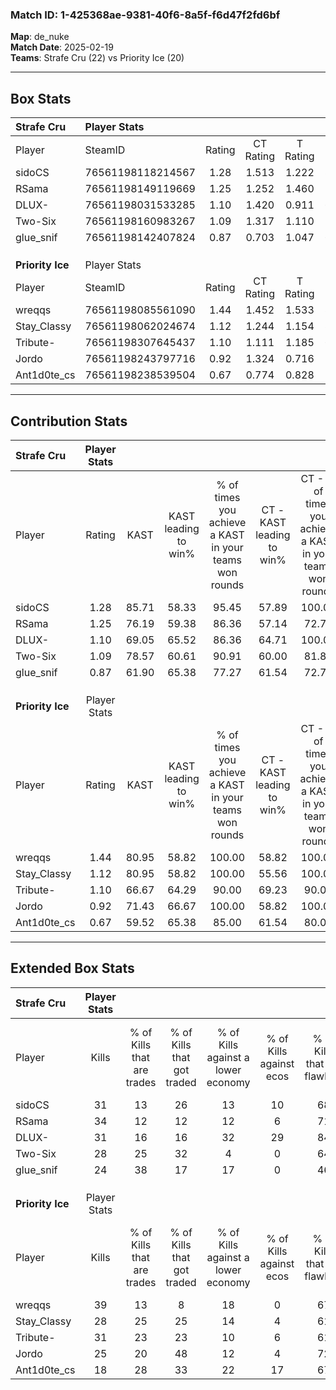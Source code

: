 ### Match ID: 1-425368ae-9381-40f6-8a5f-f6d47f2fd6bf  
**Map**: de_nuke  
**Match Date**: 2025-02-19  
**Teams**: Strafe Cru (22) vs Priority Ice (20)  

---  

## Box Stats  

| **Strafe Cru**   | Player Stats      |        |           |          |       |      |       |         |        |      |     |
| :- | :- | :-: | :-: | :-: | :-: | :-: | :-: | :-: | :-: | :-: | :-: |
| Player           | SteamID           | Rating | CT Rating | T Rating | KAST  | ADR  | Kills | Assists | Deaths | K/D  | HS% |
| sidoCS           | 76561198118214567 |  1.28  |   1.513   |  1.222   | 85.71 | 91.6 |  31   |   12    |   29   | 1.07 | 61  |
| RSama            | 76561198149119669 |  1.25  |   1.252   |  1.460   | 76.19 | 88.5 |  34   |    9    |   29   | 1.17 | 44  |
| DLUX-            | 76561198031533285 |  1.10  |   1.420   |  0.911   | 69.05 | 68.8 |  31   |    3    |   26   | 1.19 | 35  |
| Two-Six          | 76561198160983267 |  1.09  |   1.317   |  1.110   | 78.57 | 79.9 |  28   |   11    |   32   | 0.88 | 53  |
| glue_snif        | 76561198142407824 |  0.87  |   0.703   |  1.047   | 61.90 | 55.8 |  24   |    4    |   26   | 0.92 | 66  |
|                  |                   |        |           |          |       |      |       |         |        |      |     |
|                  |                   |        |           |          |       |      |       |         |        |      |     |
|                  |                   |        |           |          |       |      |       |         |        |      |     |
| **Priority Ice** | Player Stats      |        |           |          |       |      |       |         |        |      |     |
| Player           | SteamID           | Rating | CT Rating | T Rating | KAST  | ADR  | Kills | Assists | Deaths | K/D  | HS% |
| wreqqs           | 76561198085561090 |  1.44  |   1.452   |  1.533   | 80.95 | 90.0 |  39   |    6    |   25   | 1.56 | 35  |
| Stay_Classy      | 76561198062024674 |  1.12  |   1.244   |  1.154   | 80.95 | 70.6 |  28   |   14    |   29   | 0.97 | 53  |
| Tribute-         | 76561198307645437 |  1.10  |   1.111   |  1.185   | 66.67 | 91.3 |  31   |   10    |   32   | 0.97 | 41  |
| Jordo            | 76561198243797716 |  0.92  |   1.324   |  0.716   | 71.43 | 58.4 |  25   |    6    |   30   | 0.83 | 28  |
| Ant1d0te_cs      | 76561198238539504 |  0.67  |   0.774   |  0.828   | 59.52 | 60.5 |  18   |   10    |   33   | 0.55 | 44  |
---  

## Contribution Stats  

| **Strafe Cru**   | Player Stats |       |                      |                                                        |                           |                                                             |                          |                                                            |
| :- | :-: | :-: | :-: | :-: | :-: | :-: | :-: | :-: |
| Player           |    Rating    | KAST  | KAST leading to win% | % of times you achieve a KAST in your teams won rounds | CT - KAST leading to win% | CT - % of times you achieve a KAST in your teams won rounds | T - KAST leading to win% | T - % of times you achieve a KAST in your teams won rounds |
| sidoCS           |     1.28     | 85.71 |        58.33         |                         95.45                          |           57.89           |                           100.00                            |          58.82           |                           90.91                            |
| RSama            |     1.25     | 76.19 |        59.38         |                         86.36                          |           57.14           |                            72.73                            |          61.11           |                           100.00                           |
| DLUX-            |     1.10     | 69.05 |        65.52         |                         86.36                          |           64.71           |                           100.00                            |          66.67           |                           72.73                            |
| Two-Six          |     1.09     | 78.57 |        60.61         |                         90.91                          |           60.00           |                            81.82                            |          61.11           |                           100.00                           |
| glue_snif        |     0.87     | 61.90 |        65.38         |                         77.27                          |           61.54           |                            72.73                            |          69.23           |                           81.82                            |
|                  |              |       |                      |                                                        |                           |                                                             |                          |                                                            |
|                  |              |       |                      |                                                        |                           |                                                             |                          |                                                            |
|                  |              |       |                      |                                                        |                           |                                                             |                          |                                                            |
| **Priority Ice** | Player Stats |       |                      |                                                        |                           |                                                             |                          |                                                            |
| Player           |    Rating    | KAST  | KAST leading to win% | % of times you achieve a KAST in your teams won rounds | CT - KAST leading to win% | CT - % of times you achieve a KAST in your teams won rounds | T - KAST leading to win% | T - % of times you achieve a KAST in your teams won rounds |
| wreqqs           |     1.44     | 80.95 |        58.82         |                         100.00                         |           58.82           |                           100.00                            |          58.82           |                           100.00                           |
| Stay_Classy      |     1.12     | 80.95 |        58.82         |                         100.00                         |           55.56           |                           100.00                            |          62.50           |                           100.00                           |
| Tribute-         |     1.10     | 66.67 |        64.29         |                         90.00                          |           69.23           |                            90.00                            |          60.00           |                           90.00                            |
| Jordo            |     0.92     | 71.43 |        66.67         |                         100.00                         |           58.82           |                           100.00                            |          76.92           |                           100.00                           |
| Ant1d0te_cs      |     0.67     | 59.52 |        65.38         |                         85.00                          |           61.54           |                            80.00                            |          69.23           |                           90.00                            |
---  

## Extended Box Stats  

| **Strafe Cru**   | Player Stats |                            |                            |                                    |                         |                              |                                 |        |                             |                                     |                          |                               |                            |
| :- | :-: | :-: | :-: | :-: | :-: | :-: | :-: | :-: | :-: | :-: | :-: | :-: | :-: |
| Player           |    Kills     | % of Kills that are trades | % of Kills that got traded | % of Kills against a lower economy | % of Kills against ecos | % of Kills that are flawless | % of Kills that are close duels | Deaths | % of Deaths that get traded | % of Deaths against a lower economy | % of Deaths against ecos | % of Deaths that are flawless | % of Deaths that are close |
| sidoCS           |      31      |             13             |             26             |                 13                 |           10            |              68              |                6                |   29   |             28              |                  3                  |            0             |              69               |             3              |
| RSama            |      34      |             12             |             12             |                 12                 |            6            |              71              |                3                |   29   |             28              |                  7                  |            3             |              55               |             14             |
| DLUX-            |      31      |             16             |             16             |                 32                 |           29            |              84              |                3                |   26   |             19              |                  8                  |            4             |              69               |             4              |
| Two-Six          |      28      |             25             |             32             |                 4                  |            0            |              64              |                0                |   32   |             31              |                  6                  |            3             |              66               |             25             |
| glue_snif        |      24      |             38             |             17             |                 17                 |            0            |              46              |               13                |   26   |             12              |                  8                  |            4             |              77               |             4              |
|                  |              |                            |                            |                                    |                         |                              |                                 |        |                             |                                     |                          |                               |                            |
|                  |              |                            |                            |                                    |                         |                              |                                 |        |                             |                                     |                          |                               |                            |
|                  |              |                            |                            |                                    |                         |                              |                                 |        |                             |                                     |                          |                               |                            |
| **Priority Ice** | Player Stats |                            |                            |                                    |                         |                              |                                 |        |                             |                                     |                          |                               |                            |
| Player           |    Kills     | % of Kills that are trades | % of Kills that got traded | % of Kills against a lower economy | % of Kills against ecos | % of Kills that are flawless | % of Kills that are close duels | Deaths | % of Deaths that get traded | % of Deaths against a lower economy | % of Deaths against ecos | % of Deaths that are flawless | % of Deaths that are close |
| wreqqs           |      39      |             13             |             8              |                 18                 |            0            |              67              |               13                |   25   |             20              |                  8                  |            0             |              92               |             4              |
| Stay_Classy      |      28      |             25             |             25             |                 14                 |            4            |              61              |               18                |   29   |             21              |                  7                  |            0             |              83               |             3              |
| Tribute-         |      31      |             23             |             23             |                 10                 |            6            |              61              |               10                |   32   |             16              |                  9                  |            3             |              59               |             9              |
| Jordo            |      25      |             20             |             48             |                 12                 |            4            |              72              |                4                |   30   |             27              |                  3                  |            0             |              60               |             0              |
| Ant1d0te_cs      |      18      |             28             |             33             |                 22                 |           17            |              67              |                6                |   33   |             21              |                 15                  |            6             |              61               |             6              |
